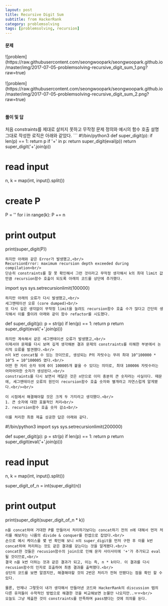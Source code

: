 ```yaml
---
layout: post
title: Recursive Digit Sum
subtitle: from HackerRank
category: problemsolving
tags: [problemsolving, recursion]
---
```

<h4>문제</h4>
![problem](https://raw.githubusercontent.com/seongwoopark/seongwoopark.github.io/master/img/2017-07-05-problemsolving-recursive_digit_sum_1.png?raw=true)<br/><br/>
![problem](https://raw.githubusercontent.com/seongwoopark/seongwoopark.github.io/master/img/2017-07-05-problemsolving-recursive_digit_sum_2.png?raw=true)<br/><br/>

<h4>풀이 및 답</h4>
처음 constraints를 제대로 살피지 못하고 무작정 문제 정의와 예시의 함수 호출 설명 그대로 작성한 로직은 아래와 같았다.
```  
#!/bin/python3
def super_digit(p):
    if len(p) == 1:
        return p
    if '+' in p:
        return super_digit(eval(p))
    return super_digit('+'.join(p))

# read input
n, k = map(int, input().split())

# create P
P = ''
for i in range(k):
    P += n

# print output
print(super_digit(P))
```
하지만 아래와 같은 Error가 발생했고,<br/>
RecursionError: maximum recursion depth exceeded during compilation<br/>
단순히 constraints를 잘 못 확인해서 그런 것이라고 무작정 생각해서 k의 최대 limit 값 만큼 recursion함수 호출이 되도록 아래의 코드를 상단에 추가했다.
```
import sys
sys.setrecursionlimit(100000)
```
하지만 아래의 오류가 다시 발생했고,<br/>
세그멘테이션 오류 (core dumped)<br/>
또 다시 깊은 생각없이 무작정 limit을 늘려도 recursion함수 호출 수가 많다고 간단히 생각해서 이를 줄이려 아래와 같이 함수 refactor를 시도했다.
```
def super_digit(p):
    p = str(p)
    if len(p) == 1:
        return p
    return super_digit(eval('+'.join(p)))
```
하지만 계속해서 같은 세그멘테이션 오류가 발생했고,<br/>
이제서야 문제를 다시 보며 깊게 생각해본 결과 문제의 constraints를 이해한 부분에서 논리적 오류를 발견했다.<br/>
n이 k번 concat될 수 있는 것이므로, 생성되는 P의 자릿수는 무려 최대 10^100000 * 10^5 = 10^100005 였다.<br/>
어떤 한 자리 숫자 뒤에 0이 100005개 붙을 수 있다는 의미로, 최대 100006 자릿수라는 어마어마한 숫자가 생성된다.<br/>
constraints를 다시 보면서 깨달은 것은 n만으로 이미 충분히 큰 숫자라는 사실이다. 때문에, 세그멘테이션 오류의 원인이 recursion함수 호출 숫자와 별개라고 자연스럽게 알게됐다.<br/><br/>

이 시점에서 해결해야할 것은 크게 두 가지라고 생각했다.<br/>
1. 큰 숫자에 대한 효율적인 처리<br/>
2. recursion함수 호출 숫자 감소<br/>

이를 처리한 최종 제출 성공한 답은 아래와 같다.
```
#!/bin/python3
import sys
sys.setrecursionlimit(200000)


def super_digit(p):
    p = str(p)
    if len(p) == 1:
        return p
    return super_digit(eval('+'.join(p)))

# read input
n, k = map(int, input().split())

super_digit_of_n = int(super_digit(n))

# print output
print(super_digit(super_digit_of_n * k))
```
n을 concat하여 거대한 P를 만들어서 처리하기보다는 concat하기 전의 n에 대해서 먼저 처리를 해보자는 나름의 divide & conquer를 컨셉으로 잡았다.<br/>
손으로 예시 케이스를 몇 번 확인해 보니 n의 super_digit을 먼저 구한 후 이를 k번 concat하여 처리하는 것도 같은 결과를 갖는다는 것을 알게됐다.<br/>
concat한 것들은 recusion함수의 join으로 인해 문자 사이사이에 '+'가 추가되고 eval될 것이므로,<br/>
결국 n을 k번 더하는 것과 같은 결과가 되고, 이는 즉, n * k이다. 이 결과를 다시 recusion함수의 인자로 호출하여 최종 결과를 출력했다.<br/>
상단의 코드를 보면 알겠지만, 해결해야할 것의 2번은 처리가 전혀 안됐다는 점을 확인 할 수 있다.

물론, 언제나 그렇듯이 내가 생각해서 만들어낸 코드와 HackerRank의 discussion 탭의 다른 유저들이 수학적인 방법으로 해결한 것을 비교해보면 눈물만 나오지만..ㅠㅠ<br/>
오늘도 그냥 제출한 것이 constraints를 만족하며 pass됐다는 것에 의의를 둔다.